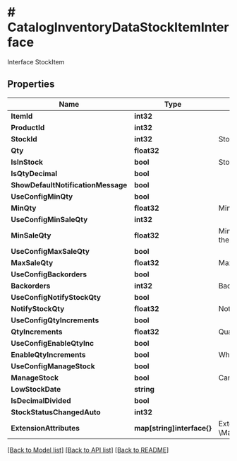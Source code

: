 # # CatalogInventoryDataStockItemInterface
Interface StockItem

## Properties 


Name | Type | Description | Notes
------------ | ------------- | ------------- | -------------
**ItemId**| **int32** |   | [optional]
**ProductId**| **int32** |   | [optional]
**StockId**| **int32** | Stock identifier  | [optional]
**Qty**| **float32** |   |
**IsInStock**| **bool** | Stock Availability  |
**IsQtyDecimal**| **bool** |   |
**ShowDefaultNotificationMessage**| **bool** |   |
**UseConfigMinQty**| **bool** |   |
**MinQty**| **float32** | Minimal quantity available for item status in stock  |
**UseConfigMinSaleQty**| **int32** |   |
**MinSaleQty**| **float32** | Minimum Qty Allowed in Shopping Cart or NULL when there is no limitation  |
**UseConfigMaxSaleQty**| **bool** |   |
**MaxSaleQty**| **float32** | Maximum Qty Allowed in Shopping Cart data wrapper  |
**UseConfigBackorders**| **bool** |   |
**Backorders**| **int32** | Backorders status  |
**UseConfigNotifyStockQty**| **bool** |   |
**NotifyStockQty**| **float32** | Notify for Quantity Below data wrapper  |
**UseConfigQtyIncrements**| **bool** |   |
**QtyIncrements**| **float32** | Quantity Increments data wrapper  |
**UseConfigEnableQtyInc**| **bool** |   |
**EnableQtyIncrements**| **bool** | Whether Quantity Increments is enabled  |
**UseConfigManageStock**| **bool** |   |
**ManageStock**| **bool** | Can Manage Stock  |
**LowStockDate**| **string** |   |
**IsDecimalDivided**| **bool** |   |
**StockStatusChangedAuto**| **int32** |   |
**ExtensionAttributes**| **map[string]interface{}** | ExtensionInterface class for @see \\Magento\\CatalogInventory\\Api\\Data\\StockItemInterface  | [optional]


[[Back to Model list]](../../README.md#models) [[Back to API list]](../../README.md#endpoints) [[Back to README]](../../README.md)

